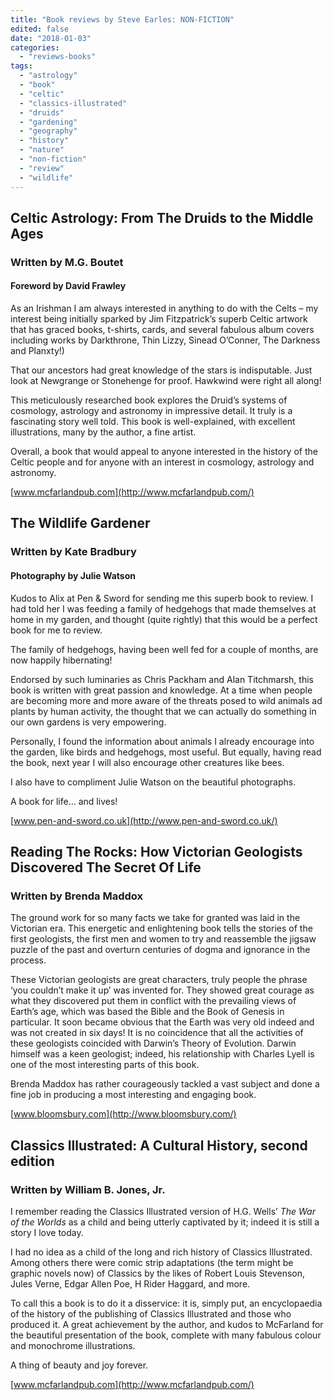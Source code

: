 ```yaml
---
title: "Book reviews by Steve Earles: NON-FICTION"
edited: false
date: "2018-01-03"
categories:
  - "reviews-books"
tags:
  - "astrology"
  - "book"
  - "celtic"
  - "classics-illustrated"
  - "druids"
  - "gardening"
  - "geography"
  - "history"
  - "nature"
  - "non-fiction"
  - "review"
  - "wildlife"
---
```


## Celtic Astrology: From The Druids to the Middle Ages

### Written by M.G. Boutet

#### Foreword by David Frawley

As an Irishman I am always interested in anything to do with the Celts – my interest being initially sparked by Jim Fitzpatrick’s superb Celtic artwork that has graced books, t-shirts, cards, and several fabulous album covers including works by Darkthrone, Thin Lizzy, Sinead O’Conner, The Darkness and Planxty!)

That our ancestors had great knowledge of the stars is indisputable. Just look at Newgrange or Stonehenge for proof. Hawkwind were right all along!

This meticulously researched book explores the Druid’s systems of cosmology, astrology and astronomy in impressive detail. It truly is a fascinating story well told. This book is well-explained, with excellent illustrations, many by the author, a fine artist.

Overall, a book that would appeal to anyone interested in the history of the Celtic people and for anyone with an interest in cosmology, astrology and astronomy.

[www.mcfarlandpub.com](http://www.mcfarlandpub.com/)

## The Wildlife Gardener

### Written by Kate Bradbury

#### Photography by Julie Watson

Kudos to Alix at Pen & Sword for sending me this superb book to review. I had told her I was feeding a family of hedgehogs that made themselves at home in my garden, and thought (quite rightly) that this would be a perfect book for me to review.

The family of hedgehogs, having been well fed for a couple of months, are now happily hibernating!

Endorsed by such luminaries as Chris Packham and Alan Titchmarsh, this book is written with great passion and knowledge. At a time when people are becoming more and more aware of the threats posed to wild animals ad plants by human activity, the thought that we can actually do something in our own gardens is very empowering.

Personally, I found the information about animals I already encourage into the garden, like birds and hedgehogs, most useful. But equally, having read the book, next year I will also encourage other creatures like bees.

I also have to compliment Julie Watson on the beautiful photographs.

A book for life… and lives!

[www.pen-and-sword.co.uk](http://www.pen-and-sword.co.uk/)

## Reading The Rocks: How Victorian Geologists Discovered The Secret Of Life

### Written by Brenda Maddox

The ground work for so many facts we take for granted was laid in the Victorian era. This energetic and enlightening book tells the stories of the first geologists, the first men and women to try and reassemble the jigsaw puzzle of the past and overturn centuries of dogma and ignorance in the process.

These Victorian geologists are great characters, truly people the phrase ‘you couldn’t make it up’ was invented for. They showed great courage as what they discovered put them in conflict with the prevailing views of Earth’s age, which was based the Bible and the Book of Genesis in particular. It soon became obvious that the Earth was very old indeed and was not created in six days! It is no coincidence that all the activities of these geologists coincided with Darwin’s Theory of Evolution. Darwin himself was a keen geologist; indeed, his relationship with Charles Lyell is one of the most interesting parts of this book.

Brenda Maddox has rather courageously tackled a vast subject and done a fine job in producing a most interesting and engaging book.

[www.bloomsbury.com](http://www.bloomsbury.com/)

## Classics Illustrated: A Cultural History, second edition

### Written by William B. Jones, Jr.

I remember reading the Classics Illustrated version of H.G. Wells’ _The_ _War of the Worlds_ as a child and being utterly captivated by it; indeed it is still a story I love today.

I had no idea as a child of the long and rich history of Classics Illustrated. Among others there were comic strip adaptations (the term might be graphic novels now) of Classics by the likes of Robert Louis Stevenson, Jules Verne, Edgar Allen Poe, H Rider Haggard, and more.

To call this a book is to do it a disservice: it is, simply put, an encyclopaedia of the history of the publishing of Classics Illustrated and those who produced it. A great achievement by the author, and kudos to McFarland for the beautiful presentation of the book, complete with many fabulous colour and monochrome illustrations.

A thing of beauty and joy forever.

[www.mcfarlandpub.com](http://www.mcfarlandpub.com/)
